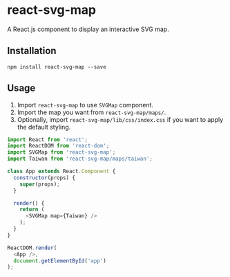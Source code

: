 # react-svg-map
A React.js component to display an interactive SVG map.

## Installation
`npm install react-svg-map --save`

## Usage
1. Import `react-svg-map` to use `SVGMap` component.
1. Import the map you want from `react-svg-map/maps/`.
1. Optionally, import `react-svg-map/lib/css/index.css` if you want to apply the default styling.

```javascript
import React from 'react';
import ReactDOM from 'react-dom';
import SVGMap from 'react-svg-map';
import Taiwan from 'react-svg-map/maps/taiwan';

class App extends React.Component {
  constructor(props) {
    super(props);
  }

  render() {
    return (
      <SVGMap map={Taiwan} />
    );
  }
}

ReactDOM.render(
  <App />,
  document.getElementById('app')
);
```
